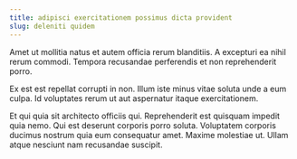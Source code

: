 ```yaml
---
title: adipisci exercitationem possimus dicta provident
slug: deleniti quidem
---
```


Amet ut mollitia natus et autem officia rerum blanditiis. A excepturi ea nihil rerum commodi. Tempora recusandae perferendis et non reprehenderit porro.

Ex est est repellat corrupti in non. Illum iste minus vitae soluta unde a eum culpa. Id voluptates rerum ut aut aspernatur itaque exercitationem.

Et qui quia sit architecto officiis qui. Reprehenderit est quisquam impedit quia nemo. Qui est deserunt corporis porro soluta. Voluptatem corporis ducimus nostrum quia eum consequatur amet. Maxime molestiae ut. Ullam atque nesciunt nam recusandae suscipit.
